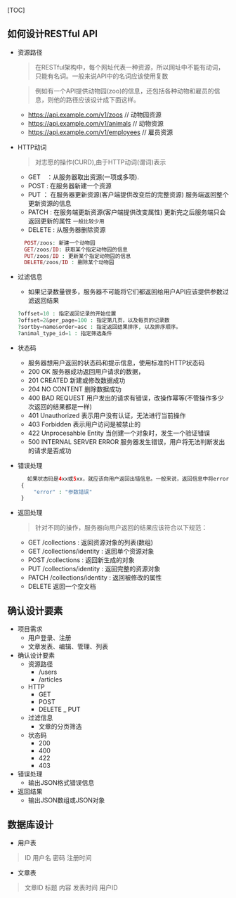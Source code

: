 [TOC]

## 如何设计RESTful API
- 资源路径
    > 在RESTful架构中，每个网址代表一种资源，所以网址中不能有动词，只能有名词。一般来说API中的名词应该使用复数
    
    > 例如有一个API提供动物园(zoo)的信息，还包括各种动物和雇员的信息，则他的路径应该设计成下面这样。
    - https://api.example.com/v1/zoos  // 动物园资源
    - https://api.example.com/v1/animals // 动物资源
    - https://api.example.com/v1/employees // 雇员资源
- HTTP动词
    > 对志愿的操作(CURD),由于HTTP动词(谓词)表示
    - GET　：从服务器取出资源(一项或多项).
    - POST : 在服务器新建一个资源
    - PUT ： 在服务器更新资源(客户端提供改变后的完整资源) 服务端返回整个更新资源的信息
    - PATCH : 在服务端更新资源(客户端提供改变属性) 更新完之后服务端只会返回更新的属性 `一般比较少用`
    - DELETE : 从服务器删除资源
    ```php
      POST/zoos: 新建一个动物园 
      GET/zoos/ID: 获取某个指定动物园的信息
      PUT/zoos/ID : 更新某个指定动物园的信息
      DELETE/zoos/ID : 删除某个动物园
     ```
- 过滤信息
    - 如果记录数量很多，服务器不可能将它们都返回给用户API应该提供参数过滤返回结果
    ```php
    ?offset=10 : 指定返回记录的开始位置
    ?offset=2&per_page=100 : 指定第几页，以及每页的记录数
    ?sortby=name&order=asc : 指定返回结果排序, 以及排序顺序。
    ?animal_type_id=1 : 指定筛选条件
    ```
- 状态码
   - 服务器想用户返回的状态码和提示信息，使用标准的HTTP状态码
   - 200 OK 服务器成功返回用户请求的数据，
   - 201 CREATED 新建或修改数据成功
   - 204 NO CONTENT 删除数据成功
   - 400 BAD REQUEST 用户发出的请求有错误，改操作幂等(不管操作多少次返回的结果都是一样)
   - 401  Unauthorized 表示用户没有认证，无法进行当前操作
   - 403 Forbidden 表示用户访问是被禁止的
   - 422 Unprocesahble Entity 当创建一个对象时，发生一个验证错误
   - 500 INTERNAL SERVER ERROR 服务器发生错误，用户将无法判断发出的请求是否成功

- 错误处理
   ```php
      如果状态码是4xx或5xx，就应该向用户返回出错信息。一般来说，返回信息中将error作为键名，出错信息作为键值就可以
    {
        "error" : "参数错误"
    }
    ```
- 返回处理
   > 针对不同的操作，服务器向用户返回的结果应该符合以下规范：
   - GET /collections : 返回资源对象的列表(数组)
   - GET /collections/identity : 返回单个资源对象
   - POST /collections : 返回新生成的对象
   - PUT /collections/identity : 返回完整的资源对象
   - PATCH /collections/identity : 返回被修改的属性
   - DELETE 返回一个空文档

## 确认设计要素
- 项目需求
    - 用户登录、注册
    - 文章发表、编辑、管理、列表
- 确认设计要素
    - 资源路径
        - /users
        - /articles
    -  HTTP
        - GET
        - POST
        - DELETE
        _ PUT
    - 过滤信息
        - 文章的分页筛选
    - 状态码
        - 200
        - 400
        - 422
        - 403
-  错误处理
    - 输出JSON格式错误信息
- 返回结果
    - 输出JSON数组或JSON对象
    
## 数据库设计
- 用户表
> ID 用户名 密码 注册时间
- 文章表
> 文章ID 标题 内容 发表时间 用户ID


